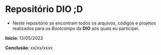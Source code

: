 # Repositório DIO ;D


* Neste repositório se encontram todos os arquivos, códigos e projetos realizados para os *Bootcamps* da **DIO** aos quais eu participei.
  

**Início**: 13/05/2022

**Conclusão**: xx/xx/xxxx
